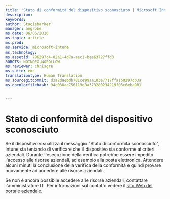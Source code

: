 ```yaml
---
title: "Stato di conformità del dispositivo sconosciuto | Microsoft Intune"
description: 
keywords: 
author: Staciebarker
manager: angrobe
ms.date: 06/06/2016
ms.topic: article
ms.prod: 
ms.service: microsoft-intune
ms.technology: 
ms.assetid: 796297c4-02a1-4d7a-aec1-bae63727ffd3
ROBOTS: NOINDEX,NOFOLLOW
ms.reviewer: chrisgre
ms.suite: ems
translationtype: Human Translation
ms.sourcegitcommit: d3a2daebdb781ce99aa103e7717ffa1b0297cb3a
ms.openlocfilehash: 94c038ac756119e3a373280234219f03c6eba901


---
```



# Stato di conformità del dispositivo sconosciuto

Se il dispositivo visualizza il messaggio "Stato di conformità sconosciuto", Intune sta tentando di verificare che il dispositivo sia conforme ai criteri aziendali. Durante l'esecuzione della verifica potrebbe essere impedito l'accesso alle risorse aziendali, ad esempio alla posta elettronica. Attendere alcuni minuti la conclusione della verifica della conformità e quindi provare nuovamente ad accedere alle risorse aziendali.

Se non è ancora possibile accedere alle risorse aziendali, contattare l'amministratore IT. Per informazioni sul contatto vedere il [sito Web del portale aziendale](http://portal.manage.microsoft.com).



<!--HONumber=Aug16_HO4-->


